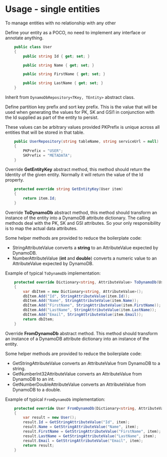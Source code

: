 # Usage - single entities

To manage entities with no relationship with any other




Define your entity as a POCO, no need to implement any interface or annotate anything.

```cs
    public class User
    {
        public string Id { get; set; }

        public string Name { get; set; }

        public string FirstName { get; set; }

        public string LastName { get; set; }
    }
```

Inherit from ```DynamoDbRepository<TKey, TEntity>``` abstract class.

Define partition key prefix and sort key prefix. This is the value that will be used when generating the values for PK, SK and GSI1 in conjunction with the Id supplied as part of the entity to persist.

These values can be arbitrary values provided PKPrefix is unique across all entities that will be stored in that table.

```cs
    public UserRepository(string tableName, string serviceUrl = null) : base(tableName, serviceUrl)
    {
        PKPrefix = "USER";
        SKPrefix = "METADATA";
    }
```

Override **GetEntityKey** abstract method, this method should return the Identity of the given entity. Normally it will return the value of the Id property.

```cs
    protected override string GetEntityKey(User item)
    {
        return item.Id;
    }
```

Override **ToDynamoDb** abstract method, this method should transform an instance of the entity into a DynamoDB attribute dictionary. The calling methods  deal with the PK, SK and GSI attributes. So your only responsibility is to map the actual data attributes. 

Some helper methods are provided to reduce the boilerplate code:

* StringAttributeValue converts a **string** to an AttributeValue expected by DynamoDB.
* NumberAttributeValue (**int** and **double**) converts a numeric value to an AttributeValue expected by DynamoDB.

Example of typical ```ToDynamoDb``` implementation:

```cs
    protected override Dictionary<string, AttributeValue> ToDynamoDb(User item)
    {
        var dbItem = new Dictionary<string, AttributeValue>();        
        dbItem.Add("Id", StringAttributeValue(item.Id));
        dbItem.Add("Name", StringAttributeValue(item.Name));
        dbItem.Add("FirstName", StringAttributeValue(item.FirstName));
        dbItem.Add("LastName", StringAttributeValue(item.LastName));
        dbItem.Add("Email", StringAttributeValue(item.Email));
        return dbItem;
    }
```

Override **FromDynamoDb** abstract method. This method should transform an instance of a DynamoDB attribute dictionary into an instance of the entity.

Some helper methods are provided to reduce the boilerplate code:

* GetStringAttributeValue converts an AttributeValue from DynamoDB to a string.
* GetNumberInt32AttributeValue converts an AttributeValue from DynamoDB to an int.
* GetNumberDoubleAttributeValue converts an AttributeValue from DynamoDB to a double.

Example of typical ```FromDynamoDb``` implementation:

```cs
    protected override User FromDynamoDb(Dictionary<string, AttributeValue> item)
    {
        var result = new User();
        result.Id = GetStringAttributeValue("Id", item);
        result.Name = GetStringAttributeValue("Name", item);
        result.FirstName = GetStringAttributeValue("FirstName", item);
        result.LastName = GetStringAttributeValue("LastName", item);
        result.Email = GetStringAttributeValue("Email", item);
        return result;
    }
```

